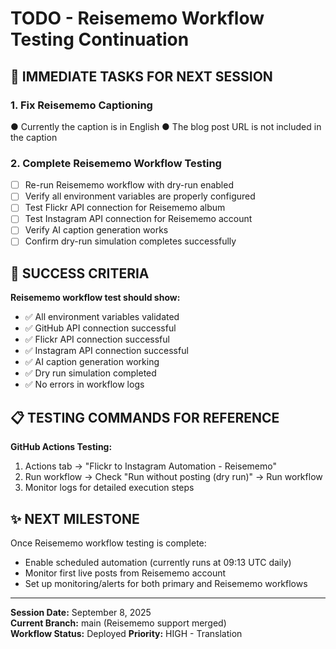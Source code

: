# TODO - Reisememo Workflow Testing Continuation

## 🔧 IMMEDIATE TASKS FOR NEXT SESSION

### 1. Fix Reisememo Captioning
● Currently the caption is in English
● The blog post URL is not included in the caption

### 2. Complete Reisememo Workflow Testing
- [ ] Re-run Reisememo workflow with dry-run enabled
- [ ] Verify all environment variables are properly configured
- [ ] Test Flickr API connection for Reisememo album
- [ ] Test Instagram API connection for Reisememo account
- [ ] Verify AI caption generation works
- [ ] Confirm dry-run simulation completes successfully

## 🎯 SUCCESS CRITERIA

**Reisememo workflow test should show:**
- ✅ All environment variables validated
- ✅ GitHub API connection successful  
- ✅ Flickr API connection successful
- ✅ Instagram API connection successful
- ✅ AI caption generation working
- ✅ Dry run simulation completed
- ✅ No errors in workflow logs

## 📋 TESTING COMMANDS FOR REFERENCE

**GitHub Actions Testing:**
1. Actions tab → "Flickr to Instagram Automation - Reisememo"
2. Run workflow → Check "Run without posting (dry run)" → Run workflow
3. Monitor logs for detailed execution steps

## ✨ NEXT MILESTONE

Once Reisememo workflow testing is complete:
- Enable scheduled automation (currently runs at 09:13 UTC daily)
- Monitor first live posts from Reisememo account
- Set up monitoring/alerts for both primary and Reisememo workflows

---

**Session Date:** September 8, 2025  
**Current Branch:** main (Reisememo support merged)  
**Workflow Status:** Deployed 
**Priority:** HIGH - Translation